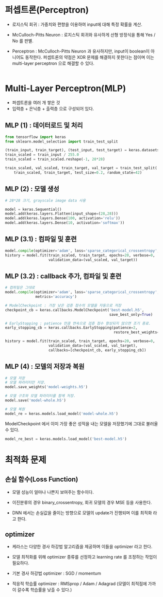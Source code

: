 # 퍼셉트론(Perceptron)

- 로지스틱 회귀 : 가중치와 편향을 이용하여 input에 대해 특정 확률을 계산. 
  
- McCulloch-Pitts Neuron : 로지스틱 회귀와 유사하게 선형 방정식을 통해 Yes / No 를 판별.

- Perceptron : McCulloch-Pitts Neuron 과 유사하지만, input이 boolean이 아니어도 동작한다. 퍼셉트론의 약점은 XOR 문제를 해결하지 못한다는 점이며 이는 multi-layer perceptron 으로 해결할 수 있다.
<br/></br>

# Multi-Layer Perceptron(MLP)

- 퍼셉트론을 여러 개 쌓은 것
- 입력층 + 은닉층 + 출력층 으로 구성되어 있다.



## MLP (1) : 데이터로드 및 처리

```python
from tensorflow import keras
from sklearn.model_selection import train_test_split

(train_input, train_target), (test_input, test_target) = keras.datasets.fashion_mnist.load_data()
train_scaled = train_input / 255.0
train_scaled = train_scaled.reshape(-1, 28*28)

train_scaled, val_scaled, train_target, val_target = train_test_split(
    train_scaled, train_target, test_size=0.2, random_state=42)
```


## MLP (2) : 모델 생성

```python
# 28*28 크기, grayscale image data 사용

model = keras.Sequential()
model.add(keras.layers.Flatten(input_shape=(28,28)))
model.add(keras.layers.Dense(100, activation='relu'))
model.add(keras.layers.Dense(10, activation='softmax'))
```


## MLP (3.1) : 컴파일 및 훈련

```python
model.compile(optimizer='adam', loss='sparse_categorical_crossentropy', metrics='accuracy')
history = model.fit(train_scaled, train_target, epochs=20, verbose=0, 
                    validation_data=(val_scaled, val_target))
```


## MLP (3.2) : callback 추가, 컴파일 및 훈련

```python
# 컴파일은 그대로
model.compile(optimizer='adam', loss='sparse_categorical_crossentropy', 
              metrics='accuracy')

# ModelCheckpoint : 가장 낮은 검증 점수의 모델을 자동으로 저장
checkpoint_cb = keras.callbacks.ModelCheckpoint('best-model.h5',
                                                save_best_only=True)

# EarlyStopping : patience 만큼 연속으로 검증 점수 향상되지 않으면 조기 종료.
early_stopping_cb = keras.callbacks.EarlyStopping(patience=2,
                                                  restore_best_weights=True)

history = model.fit(train_scaled, train_target, epochs=20, verbose=0, 
                    validation_data=(val_scaled, val_target),
                    callbacks=[checkpoint_cb, early_stopping_cb])                                                 
```


## MLP (4) : 모델의 저장과 복원

```python
# 모델 저장
# 모델 파라미터만 저장.
model.save_weights('model-weights.h5')

# 모델 구조와 모델 파라미터를 함께 저장.
model.save('model-whole.h5')

# 모델 복원
model_re = keras.models.load_model('model-whole.h5')
```

ModelCheckpoint 에서 이미 가장 좋은 성적을 내는 모델을 저장했기에 그대로 불러올 수 있다.

```python
model_re_best = keras.models.load_model('best-model.h5')
```

# 최적화 문제

## 손실 함수(Loss Function)

- 모델 성능이 얼마나 나쁜지 보여주는 함수이다.

- 이진분류의 경우 binary_crossentropy, 회귀 모델의 경우 MSE 등을 사용한다.

- DNN 에서는 손실값을 줄이는 방향으로 모델의 update가 진행되며 이를 최적화 라고 한다.

## optimizer

- 케라스는 다양한 경사 하강법 알고리즘을 제공하며 이들을 optimizer 라고 한다.

- 모델 최적화를 위해 optimizer 종류를 선정하고 learning rate 를 조정하는 작업이 필요하다.

- 기본 경사 하강법 optimizer : SGD / momentum
- 적응적 학습률 optimizer : RMSprop / Adam / Adagrad (모델이 최적점에 가까이 갈수록 학습률을 낮출 수 있다.)